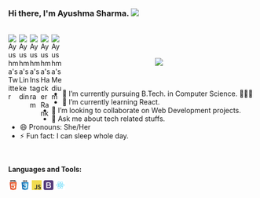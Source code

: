 ### Hi there, I'm Ayushma Sharma. <img height="20" src="https://github.com/TheDudeThatCode/TheDudeThatCode/blob/master/Assets/Hi.gif">
<br>
<a href="https://twitter.com/AyushmaSharma8">
  <img align="left" alt="Ayushma's Twitter" width="22px" src="https://github.com/TheDudeThatCode/TheDudeThatCode/blob/master/Assets/Twitter.svg" />
</a>
<a href="https://linkedin.com/in/ayushma-sharma-548633191">
  <img align="left" alt="Ayushma's Linkedin" width="22px" src="https://github.com/TheDudeThatCode/TheDudeThatCode/blob/master/Assets/Linkedin.svg" />
</a>
<a href="https://instagram.com/ayushma._.sharma_/">
  <img align="left" alt="Ayushma's Instagram" width="22px" src="https://github.com/TheDudeThatCode/TheDudeThatCode/blob/master/Assets/Instagram.svg" />
</a>
<a href="https://www.hackerrank.com/ayushmasharma63">
  <img align="left" alt="Ayushma's HackerRank" width="22px" src="https://github.com/TheDudeThatCode/TheDudeThatCode/blob/master/Assets/HackerRank.svg" />
</a>
<a href="https://medium.com/@ayushmasharma63">
  <img align="left" alt="Ayushma's Medium" width="22px" src="https://cdn.svgporn.com/logos/medium.svg" />
</a>
<br>
<br>
<p align="center">
  <img src="https://media.giphy.com/media/dxn6fRlTIShoeBr69N/giphy.gif" width="100px">
</p>
<br>

- 🔭 I’m currently pursuing B.Tech. in Computer Science. 👩🏻‍🎓
- 🌱 I’m currently learning React. 
- 👯 I’m looking to collaborate on Web Development projects. 
- 💬 Ask me about tech related stuffs.
- 😄 Pronouns: She/Her 
- ⚡ Fun fact: I can sleep whole day.

<br>


**Languages and Tools:**  


<code><img height="20" src="https://raw.githubusercontent.com/github/explore/80688e429a7d4ef2fca1e82350fe8e3517d3494d/topics/html/html.png"></code>
<code><img height="20" src="https://raw.githubusercontent.com/github/explore/80688e429a7d4ef2fca1e82350fe8e3517d3494d/topics/css/css.png"></code>
<code><img height="20" src="https://raw.githubusercontent.com/github/explore/80688e429a7d4ef2fca1e82350fe8e3517d3494d/topics/javascript/javascript.png"></code>
<code><img height="20" src="https://raw.githubusercontent.com/github/explore/80688e429a7d4ef2fca1e82350fe8e3517d3494d/topics/bootstrap/bootstrap.png"></code>
<code><img height="20" src="https://raw.githubusercontent.com/github/explore/80688e429a7d4ef2fca1e82350fe8e3517d3494d/topics/react/react.png"></code>   


